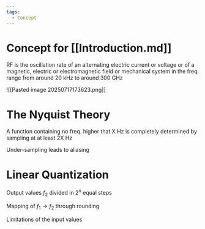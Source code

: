 ```yaml
---
tags:
  - Concept
---
```

# Concept for [[Introduction.md]]

RF is the oscillation rate of an alternating electric current or voltage or of a magnetic, electric or electromagnetic field or mechanical system in the freq. range from around 20 kHz to around 300 GHz

![[Pasted image 20250717173623.png]]

# The Nyquist Theory

A function containing no freq. higher that X Hz is completely determined by sampling at at least 2X Hz

Under-sampling leads to aliasing

# Linear Quantization

Output values $f_2$ divided in $2^n$ equal steps

Mapping of $f_1 \rightarrow f_2$ through rounding

Limitations of the input values